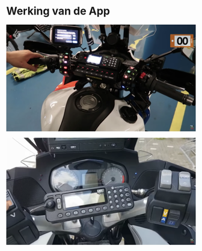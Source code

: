 # Werking van de App

![](<../.gitbook/assets/image (3).png>)

![](<../.gitbook/assets/image (9).png>)
